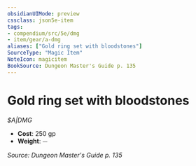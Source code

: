 ```yaml
---
obsidianUIMode: preview
cssclass: json5e-item
tags:
- compendium/src/5e/dmg
- item/gear/a-dmg
aliases: ["Gold ring set with bloodstones"]
SourceType: "Magic Item"
NoteIcon: magicitem
BookSource: Dungeon Master's Guide p. 135
---
```

# Gold ring set with bloodstones
*$A|DMG*  

- **Cost**: 250 gp
- **Weight**: ⏤

*Source: Dungeon Master's Guide p. 135*